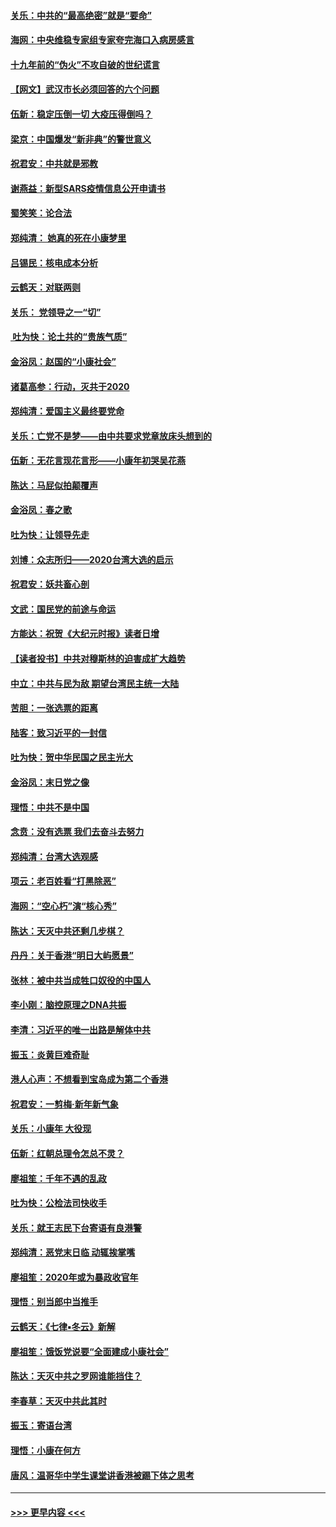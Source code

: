 #### [关乐：中共的“最高绝密”就是“要命”](../pages/nsc993/n11816946.md?t=01242144) 
#### [海网：中央维稳专家组专家夸完海口入病房感言](../pages/nsc993/n11815138.md?t=01242144) 
#### [十九年前的“伪火”不攻自破的世纪谎言](../pages/nsc993/n11813238.md?t=01242144) 
#### [【网文】武汉市长必须回答的六个问题](../pages/nsc993/n11813848.md?t=01242144) 
#### [伍新：稳定压倒一切 大疫压得倒吗？](../pages/nsc993/n11812634.md?t=01242144) 
#### [梁京：中国爆发“新非典”的警世意义](../pages/nsc993/n11812554.md?t=01242144) 
#### [祝君安：中共就是邪教](../pages/nsc993/n11812431.md?t=01242144) 
#### [谢燕益：新型SARS疫情信息公开申请书](../pages/nsc993/n11808840.md?t=01242144) 
#### [蜀笑笑：论合法](../pages/nsc993/n11808064.md?t=01242144) 
#### [郑纯清： 她真的死在小康梦里](../pages/nsc993/n11806623.md?t=01242144) 
#### [吕锡民：核电成本分析](../pages/nsc993/n11806284.md?t=01242144) 
#### [云鹤天：对联两则](../pages/nsc993/n11805957.md?t=01242144) 
#### [关乐： 党领导之一“切”](../pages/nsc993/n11804505.md?t=01242144) 
#### [ 吐为快：论土共的“贵族气质”](../pages/nsc993/n11804490.md?t=01242144) 
#### [金浴凤：赵国的“小康社会”](../pages/nsc993/n11804452.md?t=01242144) 
#### [诸葛高参：行动，灭共于2020](../pages/nsc993/n11804120.md?t=01242144) 
#### [郑纯清：爱国主义最终要党命](../pages/nsc993/n11802197.md?t=01242144) 
#### [关乐：亡党不是梦——由中共要求党章放床头想到的](../pages/nsc993/n11802156.md?t=01242144) 
#### [伍新：无花言现花言形——小康年初哭吴花燕](../pages/nsc993/n11800044.md?t=01242144) 
#### [陈达：马屁似拍颠覆声](../pages/nsc993/n11800010.md?t=01242144) 
#### [金浴凤：春之歌](../pages/nsc993/n11797687.md?t=01242144) 
#### [吐为快：让领导先走](../pages/nsc993/n11797512.md?t=01242144) 
#### [刘博：众志所归——2020台湾大选的启示](../pages/nsc993/n11796878.md?t=01242144) 
#### [祝君安：妖共畜心剖](../pages/nsc993/n11794273.md?t=01242144) 
#### [文武：国民党的前途与命运](../pages/nsc993/n11794198.md?t=01242144) 
#### [方能达：祝贺《大纪元时报》读者日增](../pages/nsc993/n11793807.md?t=01242144) 
#### [【读者投书】中共对穆斯林的迫害成扩大趋势](../pages/nsc993/n11791371.md?t=01242144) 
#### [中立：中共与民为敌 期望台湾民主统一大陆](../pages/nsc993/n11790392.md?t=01242144) 
#### [苦胆：一张选票的距离](../pages/nsc993/n11788914.md?t=01242144) 
#### [陆客：致习近平的一封信](../pages/nsc993/n11788867.md?t=01242144) 
#### [吐为快：贺中华民国之民主光大](../pages/nsc993/n11788618.md?t=01242144) 
#### [金浴凤：末日党之像](../pages/nsc993/n11787475.md?t=01242144) 
#### [理悟：中共不是中国](../pages/nsc993/n11787463.md?t=01242144) 
#### [念贲：没有选票  我们去奋斗去努力](../pages/nsc993/n11787398.md?t=01242144) 
#### [郑纯清：台湾大选观感](../pages/nsc993/n11786210.md?t=01242144) 
#### [项云：老百姓看“打黑除恶”](../pages/nsc993/n11785398.md?t=01242144) 
#### [海网：“空心朽”演“核心秀”](../pages/nsc993/n11783874.md?t=01242144) 
#### [陈达：天灭中共还剩几步棋？](../pages/nsc993/n11783719.md?t=01242144) 
#### [丹丹：关于香港“明日大屿愿景”](../pages/nsc993/n11783273.md?t=01242144) 
#### [张林：被中共当成牲口奴役的中国人](../pages/nsc993/n11782397.md?t=01242144) 
#### [李小刚：脑控原理之DNA共振](../pages/nsc993/n11780962.md?t=01242144) 
#### [李清：习近平的唯一出路是解体中共](../pages/nsc993/n11780866.md?t=01242144) 
#### [振玉：炎黄巨难奇耻](../pages/nsc993/n11779632.md?t=01242144) 
#### [港人心声：不想看到宝岛成为第二个香港](../pages/nsc993/n11778817.md?t=01242144) 
#### [祝君安：一剪梅‧新年新气象](../pages/nsc993/n11776340.md?t=01242144) 
#### [关乐：小康年 大役现](../pages/nsc993/n11774213.md?t=01242144) 
#### [伍新：红朝总理令怎总不灵？](../pages/nsc993/n11770813.md?t=01242144) 
#### [廖祖笙：千年不遇的乱政](../pages/nsc993/n11770373.md?t=01242144) 
#### [吐为快：公检法司快收手](../pages/nsc993/n11770359.md?t=01242144) 
#### [关乐：就王志民下台寄语有良港警](../pages/nsc993/n11769903.md?t=01242144) 
#### [郑纯清：恶党末日临 动辄挨掌嘴](../pages/nsc993/n11769356.md?t=01242144) 
#### [廖祖笙：2020年或为暴政收官年](../pages/nsc993/n11768216.md?t=01242144) 
#### [理悟：别当郎中当推手](../pages/nsc993/n11768243.md?t=01242144) 
#### [云鹤天：《七律▪冬云》新解](../pages/nsc993/n11768204.md?t=01242144) 
#### [廖祖笙：饿饭党说要“全面建成小康社会”](../pages/nsc993/n11767482.md?t=01242144) 
#### [陈达：天灭中共之罗网谁能挡住？](../pages/nsc993/n11767465.md?t=01242144) 
#### [李春草：天灭中共此其时](../pages/nsc993/n11767452.md?t=01242144) 
#### [振玉：寄语台湾](../pages/nsc993/n11767432.md?t=01242144) 
#### [理悟：小康在何方](../pages/nsc993/n11767394.md?t=01242144) 
#### [唐风：温哥华中学生课堂讲香港被踢下体之思考](../pages/nsc993/n11766848.md?t=01242144) 

----
#### [ >>> 更早内容 <<< ](../indexes/nsc993-earlier.md)
